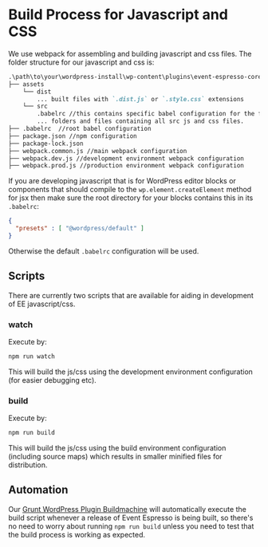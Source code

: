 # Build Process for Javascript and CSS

We use webpack for assembling and building javascript and css files.  The folder structure for our javascript and css is:

```md
.\path\to\your\wordpress-install\wp-content\plugins\event-espresso-core\
├── assets
    └── dist
        ... built files with `.dist.js` or `.style.css` extensions
    └── src
        .babelrc //this contains specific babel configuration for the files in this tree.
        ... folders and files containing all src js and css files.
├── .babelrc  //root babel configuration
├── package.json //npm configuration
├── package-lock.json
├── webpack.common.js //main webpack configuration
├── webpack.dev.js //development environment webpack configuration
├── webpack.prod.js //production environment webpack configuration
```

If you are developing javascript that is for WordPress editor blocks or components that should compile to the `wp.element.createElement` method for jsx then make sure the root directory for your blocks contains this in its `.babelrc`:

```json
{
  "presets" : [ "@wordpress/default" ]
}
```

Otherwise the default `.babelrc` configuration will be used.

## Scripts

There are currently two scripts that are available for aiding in development of EE javascript/css.

### watch

Execute by:

```bash
npm run watch
```

This will build the js/css using the development environment configuration (for easier debugging etc).

### build

Execute by:

```bash
npm run build
```

This will build the js/css using the build environment configuration (including source maps) which results in smaller minified files for distribution.

## Automation

Our [Grunt WordPress Plugin Buildmachine](https://github.com/eventespresso/grunt-wp-plugin-buildmachine) will automatically execute the build script whenever a release of Event Espresso is being built, so there's no need to worry about running `npm run build` unless you need to test that the build process is working as expected.

